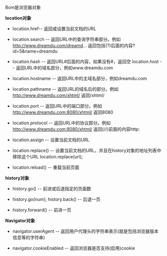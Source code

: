 Bom是浏览器对象

**location对象**

-   location.href-- 返回或设置当前文档的URL
    
-   location.search -- 返回URL中的查询字符串部分。例如 http://www.dreamdu.com/dreamd... 返回包括(?)后面的内容?id=5&name=dreamdu
    
-   location.hash -- 返回URL#后面的内容，如果没有#，返回空 location.host -- 返回URL中的域名部分，例如www.dreamdu.com
    
-   location.hostname -- 返回URL中的主域名部分，例如dreamdu.com
    
-   location.pathname -- 返回URL的域名后的部分。例如 http://www.dreamdu.com/xhtml/ 返回/xhtml/
    
-   location.port -- 返回URL中的端口部分。例如 http://www.dreamdu.com:8080/xhtml/ 返回8080
    
-   location.protocol -- 返回URL中的协议部分。例如 http://www.dreamdu.com:8080/xhtml/ 返回(//)前面的内容http:
    
-   location.assign -- 设置当前文档的URL
    
-   location.replace() -- 设置当前文档的URL，并且在history对象的地址列表中移除这个URL location.replace(url);
    
-   location.reload() -- 重载当前页面
    

**history对象**

-   history.go() -- 前进或后退指定的页面数
    
-   history.go(num); history.back() -- 后退一页
    
-   history.forward() -- 前进一页
    

**Navigator对象**

-   navigator.userAgent -- 返回用户代理头的字符串表示(就是包括浏览器版本信息等的字符串)
    
-   navigator.cookieEnabled -- 返回浏览器是否支持(启用)cookie